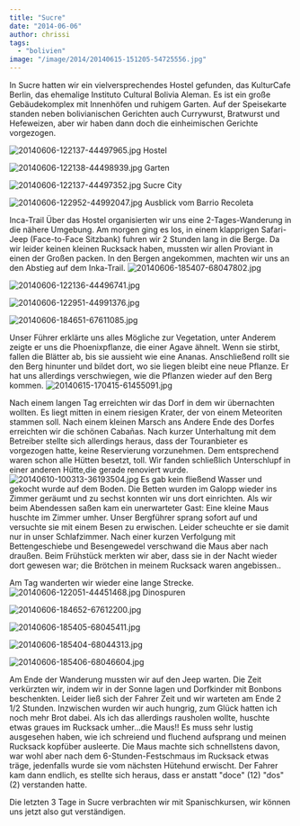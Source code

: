 ```yaml
---
title: "Sucre"
date: "2014-06-06"
author: chrissi
tags: 
  - "bolivien"
image: "/image/2014/20140615-151205-54725556.jpg"
---
```


In Sucre hatten wir ein vielversprechendes Hostel gefunden, das KulturCafe Berlin, das ehemalige Instituto Cultural Bolivia Aleman. Es ist ein große Gebäudekomplex mit Innenhöfen und ruhigem Garten. Auf der Speisekarte standen neben bolivianischen Gerichten auch Currywurst, Bratwurst und Hefeweizen, aber wir haben dann doch die einheimischen Gerichte vorgezogen.

![20140606-122137-44497965.jpg](images/20140606-122137-44497965.jpg) Hostel

![20140606-122138-44498939.jpg](images/20140606-122138-44498939.jpg) Garten

![20140606-122137-44497352.jpg](images/20140606-122137-44497352.jpg) Sucre City

![20140606-122952-44992047.jpg](images/20140606-122952-44992047.jpg) Ausblick vom Barrio Recoleta

Inca-Trail Über das Hostel organisierten wir uns eine 2-Tages-Wanderung in die nähere Umgebung. Am morgen ging es los, in einem klapprigen Safari-Jeep (Face-to-Face Sitzbank) fuhren wir 2 Stunden lang in die Berge. Da wir leider keinen kleinen Rucksack haben, mussten wir allen Proviant in einen der Großen packen. In den Bergen angekommen, machten wir uns an den Abstieg auf dem Inka-Trail. ![20140606-185407-68047802.jpg](images/20140606-185407-68047802.jpg)

![20140606-122136-44496741.jpg](images/20140606-122136-44496741.jpg)

![20140606-122951-44991376.jpg](images/20140606-122951-44991376.jpg)

![20140606-184651-67611085.jpg](images/20140606-184651-67611085.jpg)

Unser Führer erklärte uns alles Mögliche zur Vegetation, unter Anderem zeigte er uns die Phoenixpflanze, die einer Agave ähnelt. Wenn sie stirbt, fallen die Blätter ab, bis sie aussieht wie eine Ananas. Anschließend rollt sie den Berg hinunter und bildet dort, wo sie liegen bleibt eine neue Pflanze. Er hat uns allerdings verschwiegen, wie die Pflanzen wieder auf den Berg kommen. ![20140615-170415-61455091.jpg](images/20140615-170415-61455091.jpg)

Nach einem langen Tag erreichten wir das Dorf in dem wir übernachten wollten. Es liegt mitten in einem riesigen Krater, der von einem Meteoriten stammen soll. Nach einem kleinen Marsch ans Andere Ende des Dorfes erreichten wir die schönen Cabañas. Nach kurzer Unterhaltung mit dem Betreiber stellte sich allerdings heraus, dass der Touranbieter es vorgezogen hatte, keine Reservierung vorzunehmen. Dem entsprechend waren schon alle Hütten besetzt, toll. Wir fanden schließlich Unterschlupf in einer anderen Hütte,die gerade renoviert wurde. ![20140610-100313-36193504.jpg](images/20140610-100313-36193504.jpg) Es gab kein fließend Wasser und gekocht wurde auf dem Boden. Die Betten wurden im Galopp wieder ins Zimmer geräumt und zu sechst konnten wir uns dort einrichten. Als wir beim Abendessen saßen kam ein unerwarteter Gast: Eine kleine Maus huschte im Zimmer umher. Unser Bergführer sprang sofort auf und versuchte sie mit einem Besen zu erwischen. Leider scheuchte er sie damit nur in unser Schlafzimmer. Nach einer kurzen Verfolgung mit Bettengeschiebe und Besengewedel verschwand die Maus aber nach draußen. Beim Frühstück merkten wir aber, dass sie in der Nacht wieder dort gewesen war; die Brötchen in meinem Rucksack waren angebissen..

Am Tag wanderten wir wieder eine lange Strecke. ![20140606-122051-44451468.jpg](images/20140606-122051-44451468.jpg) Dinospuren

![20140606-184652-67612200.jpg](images/20140606-184652-67612200.jpg)

![20140606-185405-68045411.jpg](images/20140606-185405-68045411.jpg)

![20140606-185404-68044313.jpg](images/20140606-185404-68044313.jpg)

![20140606-185406-68046604.jpg](images/20140606-185406-68046604.jpg)

Am Ende der Wanderung mussten wir auf den Jeep warten. Die Zeit verkürzten wir, indem wir in der Sonne lagen und Dorfkinder mit Bonbons beschenkten. Leider ließ sich der Fahrer Zeit und wir warteten am Ende 2 1/2 Stunden. Inzwischen wurden wir auch hungrig, zum Glück hatten ich noch mehr Brot dabei. Als ich das allerdings rausholen wollte, huschte etwas graues im Rucksack umher...die Maus!! Es muss sehr lustig ausgesehen haben, wie ich schreiend und fluchend aufsprang und meinen Rucksack kopfüber ausleerte. Die Maus machte sich schnellstens davon, war wohl aber nach dem 6-Stunden-Festschmaus im Rucksack etwas träge, jedenfalls wurde sie vom nächsten Hütehund erwischt. Der Fahrer kam dann endlich, es stellte sich heraus, dass er anstatt "doce" (12) "dos" (2) verstanden hatte.

Die letzten 3 Tage in Sucre verbrachten wir mit Spanischkursen, wir können uns jetzt also gut verständigen.
